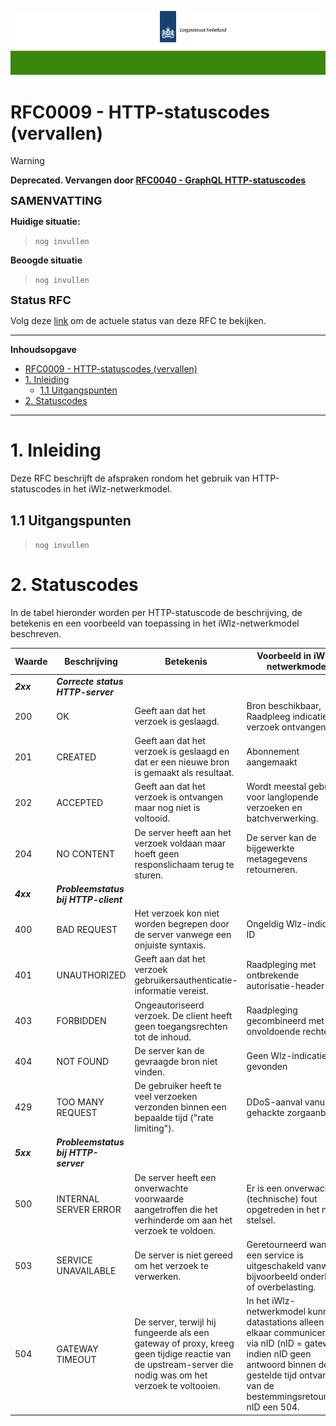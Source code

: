 ![header](../imagesrc/ZinBanner.png "template_header")

# RFC0009 - HTTP-statuscodes (vervallen)

> [!WARNING]
> **Deprecated. Vervangen door [RFC0040 - GraphQL HTTP-statuscodes](https://github.com/iStandaarden/iWlz-RequestForComment/blob/main/RFC/RFC0040%20-%20GraphQL%20http-statuscodes.md)** 

<font size="4">**SAMENVATTING**</font>

**Huidige situatie:**

>```nog invullen```

**Beoogde situatie**

>```nog invullen```

<font size="4">**Status RFC**</font>

Volg deze [link](https://github.com/iStandaarden/iWlz-RFC/issues/12) om de actuele status van deze RFC te bekijken.

---
**Inhoudsopgave**
- [RFC0009 - HTTP-statuscodes (vervallen)](#rfc0009---http-statuscodes-vervallen)
- [1. Inleiding](#1-inleiding)
  - [1.1 Uitgangspunten](#11-uitgangspunten)
- [2. Statuscodes](#2-statuscodes)

---
# 1. Inleiding
Deze RFC beschrijft de afspraken rondom het gebruik van HTTP-statuscodes in het iWlz-netwerkmodel.

## 1.1 Uitgangspunten
>```nog invullen```

# 2. Statuscodes
In de tabel hieronder worden per HTTP-statuscode de beschrijving, de betekenis en een voorbeeld van toepassing in het iWlz-netwerkmodel beschreven.

| Waarde | Beschrijving | Betekenis | Voorbeeld in iWlz-netwerkmodel |
|--------|--------------|-----------|----------------------------------|
| _**2xx**_    | _**Correcte status HTTP-server**_  | | |
| 200    | OK | Geeft aan dat het verzoek is geslaagd. | Bron beschikbaar, Raadpleeg indicatie verzoek ontvangen |
| 201    | CREATED | Geeft aan dat het verzoek is geslaagd en dat er een nieuwe bron is gemaakt als resultaat. | Abonnement aangemaakt |
| 202    | ACCEPTED | Geeft aan dat het verzoek is ontvangen maar nog niet is voltooid. | Wordt meestal gebruikt voor langlopende verzoeken en batchverwerking. |
| 204    | NO CONTENT | De server heeft aan het verzoek voldaan maar hoeft geen responslichaam terug te sturen. | De server kan de bijgewerkte metagegevens retourneren. |
| _**4xx**_     | _**Probleemstatus bij HTTP-client**_  | | |
| 400    | BAD REQUEST | Het verzoek kon niet worden begrepen door de server vanwege een onjuiste syntaxis. | Ongeldig Wlz-indicatie-ID |
| 401    | UNAUTHORIZED | Geeft aan dat het verzoek gebruikersauthenticatie-informatie vereist. | Raadpleging met ontbrekende autorisatie-header |
| 403    | FORBIDDEN | Ongeautoriseerd verzoek. De client heeft geen toegangsrechten tot de inhoud. | Raadpleging gecombineerd met onvoldoende rechten |
| 404    | NOT FOUND | De server kan de gevraagde bron niet vinden. | Geen Wlz-indicatie gevonden |
| 429    | TOO MANY REQUEST | De gebruiker heeft te veel verzoeken verzonden binnen een bepaalde tijd ("rate limiting"). | DDoS-aanval vanuit een gehackte zorgaanbieder |
| _**5xx**_    | _**Probleemstatus bij HTTP-server**_ | | |
| 500    | INTERNAL SERVER ERROR | De server heeft een onverwachte voorwaarde aangetroffen die het verhinderde om aan het verzoek te voldoen. | Er is een onverwachte (technische) fout opgetreden in het nID stelsel. |
| 503    | SERVICE UNAVAILABLE | De server is niet gereed om het verzoek te verwerken. | Geretourneerd wanneer een service is uitgeschakeld vanwege bijvoorbeeld onderhoud of overbelasting. |
| 504    | GATEWAY TIMEOUT | De server, terwijl hij fungeerde als een gateway of proxy, kreeg geen tijdige reactie van de upstream-server die nodig was om het verzoek te voltooien. | In het iWlz-netwerkmodel kunnen datastations alleen met elkaar communiceren via nID (nID = gateway), indien nID geen antwoord binnen de gestelde tijd ontvangt van de bestemmingsretourneert nID een 504. |
